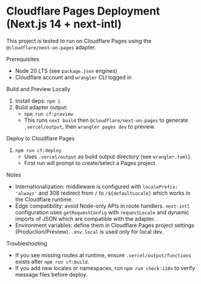 Cloudflare Pages Deployment (Next.js 14 + next-intl)
===================================================

This project is tested to run on Cloudflare Pages using the `@cloudflare/next-on-pages` adapter.

Prerequisites
- Node 20 LTS (see `package.json` engines)
- Cloudflare account and `wrangler` CLI logged in

Build and Preview Locally
1. Install deps: `npm i`
2. Build adapter output:
   - `npm run cf:preview`
   - This runs `next build` then `@cloudflare/next-on-pages` to generate `.vercel/output`, then `wrangler pages dev` to preview.

Deploy to Cloudflare Pages
1. `npm run cf:deploy`
   - Uses `.vercel/output` as build output directory (see `wrangler.toml`).
   - First run will prompt to create/select a Pages project.

Notes
- Internationalization: middleware is configured with `localePrefix: 'always'` and 308 redirect from `/` to `/${defaultLocale}` which works in the Cloudflare runtime.
- Edge compatibility: avoid Node-only APIs in route handlers. `next-intl` configuration uses `getRequestConfig` with `requestLocale` and dynamic imports of JSON which are compatible with the adapter.
- Environment variables: define them in Cloudflare Pages project settings (Production/Preview). `.env.local` is used only for local dev.

Troubleshooting
- If you see missing routes at runtime, ensure `.vercel/output/functions` exists after `npm run cf:build`.
- If you add new locales or namespaces, run `npm run check:i18n` to verify message files before deploy.

